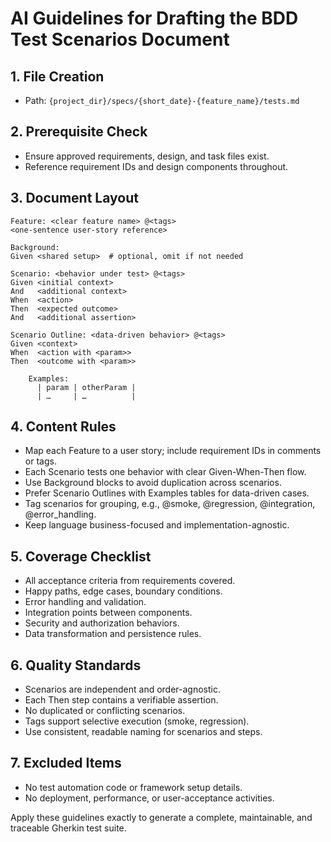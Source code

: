 # AI Guidelines for Drafting the BDD Test Scenarios Document

## 1. File Creation
* Path: `{project_dir}/specs/{short_date}-{feature_name}/tests.md`

## 2. Prerequisite Check
* Ensure approved requirements, design, and task files exist.
* Reference requirement IDs and design components throughout.

## 3. Document Layout

```gherkin
Feature: <clear feature name> @<tags>
<one-sentence user-story reference>

Background:
Given <shared setup>  # optional, omit if not needed

Scenario: <behavior under test> @<tags>
Given <initial context>
And   <additional context>
When  <action>
Then  <expected outcome>
And   <additional assertion>

Scenario Outline: <data-driven behavior> @<tags>
Given <context>
When  <action with <param>>
Then  <outcome with <param>>

    Examples:
      | param | otherParam |
      | …     | …          |
```

## 4. Content Rules
* Map each Feature to a user story; include requirement IDs in comments or tags.
* Each Scenario tests one behavior with clear Given-When-Then flow.
* Use Background blocks to avoid duplication across scenarios.
* Prefer Scenario Outlines with Examples tables for data-driven cases.
* Tag scenarios for grouping, e.g., @smoke, @regression, @integration, @error_handling.
* Keep language business-focused and implementation-agnostic.

## 5. Coverage Checklist
* All acceptance criteria from requirements covered.
* Happy paths, edge cases, boundary conditions.
* Error handling and validation.
* Integration points between components.
* Security and authorization behaviors.
* Data transformation and persistence rules.

## 6. Quality Standards
* Scenarios are independent and order-agnostic.
* Each Then step contains a verifiable assertion.
* No duplicated or conflicting scenarios.
* Tags support selective execution (smoke, regression).
* Use consistent, readable naming for scenarios and steps.

## 7. Excluded Items
* No test automation code or framework setup details.
* No deployment, performance, or user-acceptance activities.

Apply these guidelines exactly to generate a complete, maintainable, and traceable Gherkin test suite.